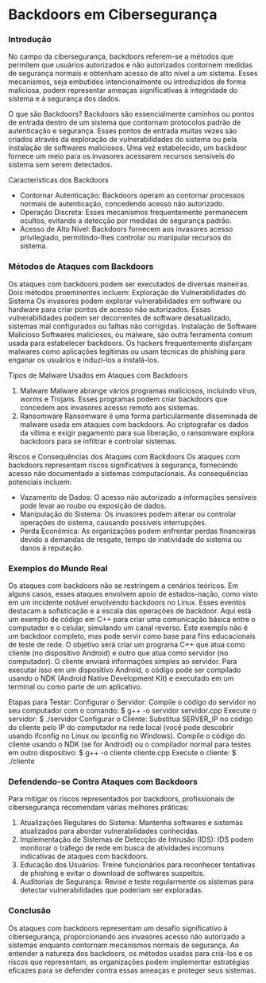 # Backdoors em Cibersegurança

### Introdução
No campo da cibersegurança, backdoors referem-se a métodos que permitem que usuários autorizados e não autorizados contornem medidas de segurança normais e obtenham acesso de alto nível a um sistema. Esses mecanismos, seja embutidos intencionalmente ou introduzidos de forma maliciosa, podem representar ameaças significativas à integridade do sistema e à segurança dos dados.

O que são Backdoors?
Backdoors são essencialmente caminhos ou pontos de entrada dentro de um sistema que contornam protocolos padrão de autenticação e segurança. Esses pontos de entrada muitas vezes são criados através da exploração de vulnerabilidades do sistema ou pela instalação de softwares maliciosos. Uma vez estabelecido, um backdoor fornece um meio para os invasores acessarem recursos sensíveis do sistema sem serem detectados.

Características dos Backdoors
- Contornar Autenticação: Backdoors operam ao contornar processos normais de autenticação, concedendo acesso não autorizado.
- Operação Discreta: Esses mecanismos frequentemente permanecem ocultos, evitando a detecção por medidas de segurança padrão.
- Acesso de Alto Nível: Backdoors fornecem aos invasores acesso privilegiado, permitindo-lhes controlar ou manipular recursos do sistema.

###  Métodos de Ataques com Backdoors
Os ataques com backdoors podem ser executados de diversas maneiras. Dois métodos proeminentes incluem:
Exploração de Vulnerabilidades do Sistema
Os invasores podem explorar vulnerabilidades em software ou hardware para criar pontos de acesso não autorizados. Essas vulnerabilidades podem ser decorrentes de software desatualizado, sistemas mal configurados ou falhas não corrigidas.
Instalação de Software Malicioso
Softwares maliciosos, ou malware, são outra ferramenta comum usada para estabelecer backdoors. Os hackers frequentemente disfarçam malwares como aplicações legítimas ou usam técnicas de phishing para enganar os usuários e induzi-los a instalá-los.

Tipos de Malware Usados em Ataques com Backdoors
1. Malware
Malware abrange vários programas maliciosos, incluindo vírus, worms e Trojans. Esses programas podem criar backdoors que concedem aos invasores acesso remoto aos sistemas.
2. Ransomware
Ransomware é uma forma particularmente disseminada de malware usada em ataques com backdoors. Ao criptografar os dados da vítima e exigir pagamento para sua liberação, o ransomware explora backdoors para se infiltrar e controlar sistemas.

Riscos e Consequências dos Ataques com Backdoors
Os ataques com backdoors representam riscos significativos à segurança, fornecendo acesso não documentado a sistemas computacionais. As consequências potenciais incluem:
- Vazamento de Dados: O acesso não autorizado a informações sensíveis pode levar ao roubo ou exposição de dados.
- Manipulação do Sistema: Os invasores podem alterar ou controlar operações do sistema, causando possíveis interrupções.
- Perda Econômica: As organizações podem enfrentar perdas financeiras devido a demandas de resgate, tempo de inatividade do sistema ou danos à reputação.

### Exemplos do Mundo Real
Os ataques com backdoors não se restringem a cenários teóricos. Em alguns casos, esses ataques envolvem apoio de estados-nação, como visto em um incidente notável envolvendo backdoors no Linux. Esses eventos destacam a sofisticação e a escala das operações de backdoor.
Aqui está um exemplo de código em C++ para criar uma comunicação básica entre o computador e o celular, simulando um canal reverso. Este exemplo não é um backdoor completo, mas pode servir como base para fins educacionais de teste de rede.
O objetivo será criar um programa C++ que atua como cliente (no dispositivo Android) e outro que atua como servidor (no computador). O cliente enviará informações simples ao servidor. 
Para executar isso em um dispositivo Android, o código pode ser compilado usando o NDK (Android Native Development Kit) e executado em um terminal ou como parte de um aplicativo.

Etapas para Testar:
Configurar o Servidor:
    	Compile o código do servidor no seu computador com o comando:
$ g++ -o servidor servidor.cpp
Execute o servidor:
$ ./servidor
Configurar o Cliente:
	Substitua SERVER_IP no código do cliente pelo IP do computador na rede local (você pode descobrir usando ifconfig no Linux ou ipconfig no Windows).
	Compile o código do cliente usando o NDK (se for Android) ou o compilador normal para testes em outro dispositivo:
$ g++ -o cliente cliente.cpp
Execute o cliente:
$ ./cliente

### Defendendo-se Contra Ataques com Backdoors
Para mitigar os riscos representados por backdoors, profissionais de cibersegurança recomendam várias melhores práticas:
1. Atualizações Regulares do Sistema: Mantenha softwares e sistemas atualizados para abordar vulnerabilidades conhecidas.
2. Implementação de Sistemas de Detecção de Intrusão (IDS): IDS podem monitorar o tráfego de rede em busca de atividades incomuns indicativas de ataques com backdoors.
3. Educação dos Usuários: Treine funcionários para reconhecer tentativas de phishing e evitar o download de softwares suspeitos.
4. Auditorias de Segurança: Revise e teste regularmente os sistemas para detectar vulnerabilidades que poderiam ser exploradas.

### Conclusão
Os ataques com backdoors representam um desafio significativo à cibersegurança, proporcionando aos invasores acesso não autorizado a sistemas enquanto contornam mecanismos normais de segurança. Ao entender a natureza dos backdoors, os métodos usados para criá-los e os riscos que representam, as organizações podem implementar estratégias eficazes para se defender contra essas ameaças e proteger seus sistemas.














